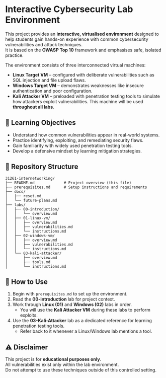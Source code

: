 # Interactive Cybersecurity Lab Environment

This project provides an **interactive, virtualised environment** designed to help students gain hands-on experience with common cybersecurity vulnerabilities and attack techniques.  
It is based on the **OWASP Top 10** framework and emphasises safe, isolated practice.

The environment consists of three interconnected virtual machines:
- **Linux Target VM** – configured with deliberate vulnerabilities such as SQL injection and file upload flaws.
- **Windows Target VM** – demonstrates weaknesses like insecure authentication and poor configuration.
- **Kali Attacker VM** – preloaded with penetration testing tools to simulate how attackers exploit vulnerabilities. This machine will be used **throughout all labs**.

## 🎯 Learning Objectives
- Understand how common vulnerabilities appear in real-world systems.
- Practice identifying, exploiting, and remediating security flaws.
- Gain familiarity with widely used penetration testing tools.
- Develop a defensive mindset by learning mitigation strategies.

## 📂 Repository Structure
```
31261-internetworking/
├── README.md             # Project overview (this file)
├── prerequisites.md      # Setup instructions and requirements
├── docs/
│   ├── reset.md
│   └── future-plans.md
├── labs/
│   ├── 00-introduction/
│   │   └── overview.md
│   ├── 01-linux-vm/
│   │   ├── overview.md
│   │   ├── vulnerabilities.md
│   │   └── instructions.md
│   ├── 02-windows-vm/
│   │   ├── overview.md
│   │   ├── vulnerabilities.md
│   │   └── instructions.md
│   └── 03-kali-attacker/
│       ├── overview.md
│       ├── tools.md
│       └── instructions.md
```

## 🚀 How to Use
1. Begin with `prerequisites.md` to set up the environment.  
2. Read the **00-introduction** lab for project context.  
3. Work through **Linux (01)** and **Windows (02)** labs in order.  
   - You will use the **Kali Attacker VM** during these labs to perform exploits.  
4. Use the **03-Kali-Attacker** lab as a dedicated reference for learning penetration testing tools.  
   - Refer back to it whenever a Linux/Windows lab mentions a tool.

## ⚠️ Disclaimer
This project is for **educational purposes only**.  
All vulnerabilities exist only within the lab environment.  
Do not attempt to use these techniques outside of this controlled setting.

